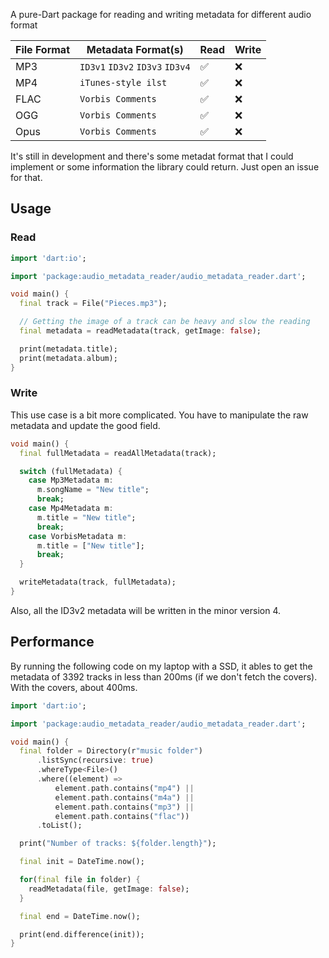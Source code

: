 A pure-Dart package for reading and writing metadata for different audio format

| File Format | Metadata Format(s)              | Read | Write |
| ----------- | ------------------------------- | ---- | ----- |
| MP3         | `ID3v1` `ID3v2` `ID3v3` `ID3v4` | ✅   | ❌    |
| MP4         | `iTunes-style ilst`             | ✅   | ❌    |
| FLAC        | `Vorbis Comments`               | ✅   | ❌    |
| OGG         | `Vorbis Comments`               | ✅   | ❌    |
| Opus        | `Vorbis Comments`               | ✅   | ❌    |

It's still in development and there's some metadat format that I could implement or some information the library could return. Just open an issue for that.

## Usage

### Read

```dart
import 'dart:io';

import 'package:audio_metadata_reader/audio_metadata_reader.dart';

void main() {
  final track = File("Pieces.mp3");

  // Getting the image of a track can be heavy and slow the reading
  final metadata = readMetadata(track, getImage: false);

  print(metadata.title);
  print(metadata.album);
}
```

### Write

This use case is a bit more complicated. You have to manipulate the raw metadata and update the good field.

```dart
void main() {
  final fullMetadata = readAllMetadata(track);

  switch (fullMetadata) {
    case Mp3Metadata m:
      m.songName = "New title";
      break;
    case Mp4Metadata m:
      m.title = "New title";
      break;
    case VorbisMetadata m:
      m.title = ["New title"];
      break;
  }

  writeMetadata(track, fullMetadata);
}
```

Also, all the ID3v2 metadata will be written in the minor version 4.

## Performance

By running the following code on my laptop with a SSD, it ables to get the metadata of 3392 tracks in less than 200ms (if we don't fetch the covers). With the covers, about 400ms.

```dart
import 'dart:io';

import 'package:audio_metadata_reader/audio_metadata_reader.dart';

void main() {
  final folder = Directory(r"music folder")
      .listSync(recursive: true)
      .whereType<File>()
      .where((element) =>
          element.path.contains("mp4") ||
          element.path.contains("m4a") ||
          element.path.contains("mp3") ||
          element.path.contains("flac"))
      .toList();

  print("Number of tracks: ${folder.length}");

  final init = DateTime.now();

  for(final file in folder) {
    readMetadata(file, getImage: false);
  }

  final end = DateTime.now();

  print(end.difference(init));
}
```

